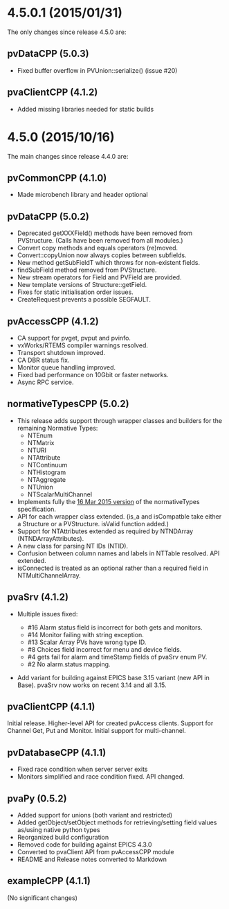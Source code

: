 4.5.0.1 (2015/01/31)
====================

The only changes since release 4.5.0 are:

pvDataCPP (5.0.3)
-----------------

* Fixed buffer overflow in PVUnion::serialize() (issue #20)


pvaClientCPP (4.1.2)
--------------------

* Added missing libraries needed for static builds


4.5.0 (2015/10/16)
==================

The main changes since release 4.4.0 are:


pvCommonCPP (4.1.0)
-------------------

* Made microbench library and header optional


pvDataCPP (5.0.2)
-----------------

* Deprecated getXXXField() methods have been removed from PVStructure.
  (Calls have been removed from all modules.)
* Convert copy methods and equals operators (re)moved.
* Convert::copyUnion now always copies between subfields.
* New method getSubFieldT which throws for non-existent fields.
* findSubField method removed from PVStructure.
* New stream operators for Field and PVField are provided.
* New template versions of Structure::getField.
* Fixes for static initialisation order issues.
* CreateRequest prevents a possible SEGFAULT.


pvAccessCPP (4.1.2)
-------------------

* CA support for pvget, pvput and pvinfo.
* vxWorks/RTEMS compiler warnings resolved.
* Transport shutdown improved.
* CA DBR status fix.
* Monitor queue handling improved.
* Fixed bad performance on 10Gbit or faster networks.
* Async RPC service.


normativeTypesCPP (5.0.2)
-------------------------

* This release adds support through wrapper classes and builders for the
 remaining Normative Types:
    * NTEnum
    * NTMatrix
    * NTURI
    * NTAttribute
    * NTContinuum
    * NTHistogram
    * NTAggregate
    * NTUnion
    * NTScalarMultiChannel
* Implements fully the
[16 Mar 2015 version](http://epics-pvdata.sourceforge.net/alpha/normativeTypes/normativeTypes_20150316.html)
 of the normativeTypes specification.
* API for each wrapper class extended. (is_a and isCompatble take either a
  Structure or a PVStructure. isValid function added.)
* Support for NTAttributes extended as required by NTNDArray
  (NTNDArrayAttributes).
* A new class for parsing NT IDs (NTID).
* Confusion between column names and labels in NTTable resolved. API extended.
* isConnected is treated as an optional rather than a required field in
  NTMultiChannelArray.


pvaSrv (4.1.2)
--------------

* Multiple issues fixed:

    * #16 Alarm status field is incorrect for both gets and monitors.
    * #14 Monitor failing with string exception.
    * #13 Scalar Array PVs have wrong type ID.
    * #8 Choices field incorrect for menu and device fields.
    * #4 gets fail for alarm and timeStamp fields of pvaSrv enum PV.
    * #2 No alarm.status mapping.

* Add variant for building against EPICS base 3.15 variant (new API in Base).
  pvaSrv now works on recent 3.14 and all 3.15.


pvaClientCPP (4.1.1)
--------------------

Initial release. Higher-level API for created pvAccess clients. Support for Channel Get, Put and Monitor. Initial support for multi-channel.  


pvDatabaseCPP (4.1.1)
---------------------

* Fixed race condition when server server exits
* Monitors simplified and race condition fixed. API changed.


pvaPy (0.5.2)
-------------

* Added support for unions (both variant and restricted)
* Added getObject/setObject methods for retrieving/setting field values
  as/using native python types
* Reorganized build configuration
* Removed code for building against EPICS 4.3.0
* Converted to pvaClient API from pvAccessCPP module
* README and Release notes converted to Markdown


exampleCPP (4.1.1)
------------------

(No significant changes)
